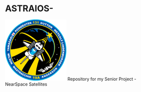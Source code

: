 # ASTRAIOS-
<img src = "https://github.com/Egg-IW/ASTRAIOS/blob/master/Resources/images/ASTRAIOSRoundel.png" width = "200" height = "200">
Repository for my Senior Project - NearSpace Satellites	
